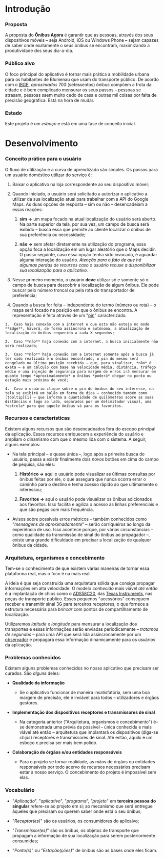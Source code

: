 Introdução
==========



### Proposta

A proposta do **Ônibus Agora** é garantir que as pessoas, através dos seus dispositivos móveis – seja Android, iOS ou Windows Phone – sejam capazes de saber onde exatamente o seus ônibus se encontram, maximizando a produtividade dos seus dia-a-dia.



### Público alvo

O foco principal do aplicativo é tornar mais prática a mobilidade urbana para os habitantes de Blumenau que usam do transporte público. De acordo com o [IBGE][6], *aproximados* 700 (setessentos) ônibus compõem a frota da cidade e é bem complicado mensurar os seus passos – pessoas se atrasam, pessoas saem muito cedo de casa e outras mil coisas por falta de precisão geográfica. Está na hora de mudar.

[6]: <http://www.cidades.ibge.gov.br/comparamun/compara.php?lang=&coduf=42&idtema=110&codv=V09&search=santa-catarina|blumenau|sintese-das-informacoes-2012>



### Estado

Este projeto é um *esboço* e está em uma fase de conceito inicial.



Desenvolvimento
===============



### Conceito prático para o usuário

O fluxo de utilização e a curva de aprendizado são simples. Os passos para um usuário doméstico utilizar do serviço é:

1.  Baixar o aplicativo na loja correspondente ao seu dispositivo móvel;

2.  Quando iniciado, o usuário será solicitado a autorizar o aplicativo a utilizar da sua localização atual para trabalhar com a API do Google Maps. As duas opções de resposta – sim ou não – desencadeiam a essas reações:

    1.  **sim →** um mapa focado na atual localização do usuário será aberto. Na parte superior da tela, por sua vez, um campo de busca será exibido – busca essa que permite ao cliente localizar o ônibus de sua preferência ou necessidade;

    2.  **não →** sem afetar diretamente na utilização do programa, essa opção foca a localização em um lugar aleatório que o Maps decidir. O passo seguinte, caso essa opção tenha sido invocada, é aguardar alguma interação do usuário. *Atenção para o fato de que há algumas perdas de recursos caso o usuário recuse a disponibilizar sua localização para o aplicativo.*

3.  Nesse primeiro momento, o usuário **deve** utilizar só e somente só o campo de busca para descobrir a localização de algum ônibus. Ele pode buscar pelo número troncal ou pela rota do transportador de preferência;

4.  Quando a busca for feita – independente do termo (número ou rota) – o mapa será focado na posição em que o ônibus se encontra. A representação é feita através de um "[pin][2]" caracterizado.

[2]: <http://www.clipartbest.com/cliparts/bcy/nrx/bcynrxqcL.png>

    1.  Caso haja conexão com a internet e que esta não esteja no modo **Edge**, haverá, de forma assíncrona e autônoma, a atualização de localização do ônibus requerido a cada X segundos;

    2.  Caso **não** haja conexão com a internet, a busca inicialmente não será realizada;

    3.  Caso **não** haja conexão com a internet somente após a busca já ter sido realizada e o ônibus encontrado, o pin do mesmo será congelado na última posição recebida – que, para sinalizar, *não* é exata – e um cálculo com base na velocidade média, distância, tráfego médio e uma injeção de segurança para margem de erros irá mensurar em quanto tempo *aproximadamente* o ônibus *poderá* chegar no ponto ou estação mais próxima de você;

    4.  Caso o usuário clique sobre o pin do ônibus do seu interesse, na tela se exibirá um balão em forma de dica – conhecido também como [tooltip][1] – que informa a quantidade de quilômetros sobre as suas distâncias e logo ao lado, separados por um delimitador visual, uma *estrela* para que aquele ônibus vá para os favoritos.

[1]: <http://en.wikipedia.org/wiki/Tooltip>



### Recursos e características

Existem alguns recursos que são desencadeados fora do escopo principal da aplicação. Esses recursos enriquecem a experiência do usuário e ampliam o dinamismo com que o mesmo lida com o sistema. A seguir, alguns exemplos:

-   Na tela principal – e quase única –, logo após a primeira busca do usuário, passa a existir finalmente dois *novos* botões em cima do campo de pequisa, são eles:

    1.  **Histórico →** aqui o usuário pode visualizar as últimas consultas por ônibus feitas por ele, o que assegura que nunca ocorra errar o caminho para o destino e tenha acesso rápido ao que ultimamente o interessou;

    2.  **Favoritos →** aqui o usuário pode visualizar os ônibus adicionados aos favoritos. Isso facilita e agiliza o acesso às linhas preferenciais e que são pegas com mais frequência.

-   Avisos sobre possíveis erros métricos – também conhecidos como "*mensagens de aproximadamente*" – serão corriqueiros ao longo da experiência de uso. Isso acontece porque, por várias circunstancias – como qualidade da transmissão de sinal do ônibus ao propagador –, existe uma grande dificuldade em precisar a localização de qualquer ônibus da cidade.



### Arquitetura, organismos e concebimento

Tem-se o conhecimento de que existem várias maneiras de tornar essa plataforma real, mas o foco é na mais real. 

A ideia é que seja construída uma arquitetura sólida que consiga propagar informações em alta velocidade. O modelo *conhecido* mais viável *até então* é a implantação de chips como o [ADS58C20][3], das [Texas Instruments][5], nas peças de transporte público. Esses pequenos "acessórios" conseguem receber e transmitir sinal 3G para terceiros receptores, o que fornece a estrutura necessária para *brincar* com pontos de compartilhamento de localização.

[5]: <http://www.ti.com/>

Utilizaremos *latitude* e *longitude* para mensurar a localização dos transportes e essas informações serão enviadas periodicamente – *tratamos de segundos* – para uma API que será lida assincronamente por um [observador][4] e propagará essa informação dinamicamente para os usuários da aplicação.



### Problemas conhecidos

Existem alguns problemas conhecidos no nosso aplicativo que precisam ser curados. São *alguns* deles:

-   **Qualidade da informação**

    -   Se o aplicativo funcionar de maneira insatisfatória, sem uma boa margem de precisão, ele é inviável para todos – utilizadores e órgãos gestores.

-   **Implementação dos dispositivos receptores e transmissores de sinal**

    -   Na categoria anterior ("Arquitetura, organismos e concebimento") é-se demonstrada uma prévia da possível – única conhecida e mais viável até então – arquitetura que implantará os dispositivos (diga-se *chips*) receptores e transmissores de sinal. Até então, aquilo é um esboço e precisa ser mais bem polido.

-   **Colaboração de órgãos e/ou entidades responsáveis**

    -   Para o projeto se tornar realidade, as mãos de órgãos ou entidades responsáveis por todo acervo de recursos necessários precisam estar à nosso serviço. O concebimento do projeto é impossível sem elas.



### Vocabulário

-   "*Aplicação*", "*aplicativo*", "*programa*", *"projeto*" em **terceira pessoa do singular** refere-se ao projeto em si; ao mecanismo que será entregue àqueles que precisam ou querem saber onde está o seu ônibus;

-   "*Receptor(es)*" são os usuários, os consumidores do aplicaivo;

-   "*Transmissor(es)*" são os ônibus, os objetos de transporte que propagam a informação de sua localização para serem posteriormente consumidas;

-   "*Ponto(s)*" ou "*Estação(ções)*" de ônibus são as bases onde eles ficam.

[4]: <http://en.wikipedia.org/wiki/Observer_pattern>



[3]: <http://www.ti.com/product/ads58c20>
